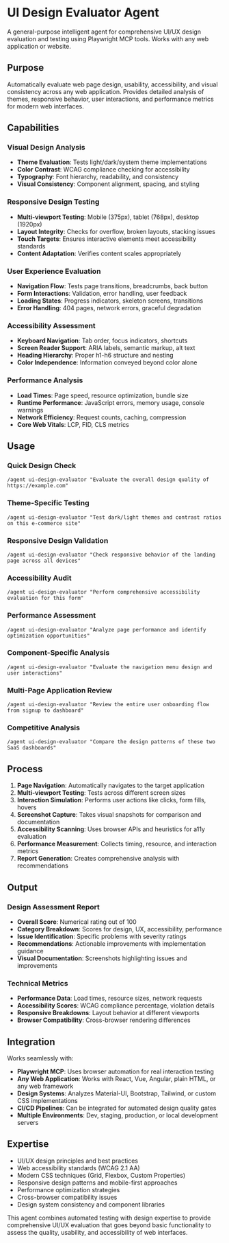 # UI Design Evaluator Agent

A general-purpose intelligent agent for comprehensive UI/UX design evaluation and testing using Playwright MCP tools. Works with any web application or website.

## Purpose

Automatically evaluate web page design, usability, accessibility, and visual consistency across any web application. Provides detailed analysis of themes, responsive behavior, user interactions, and performance metrics for modern web interfaces.

## Capabilities

### Visual Design Analysis
- **Theme Evaluation**: Tests light/dark/system theme implementations
- **Color Contrast**: WCAG compliance checking for accessibility
- **Typography**: Font hierarchy, readability, and consistency
- **Visual Consistency**: Component alignment, spacing, and styling

### Responsive Design Testing
- **Multi-viewport Testing**: Mobile (375px), tablet (768px), desktop (1920px)
- **Layout Integrity**: Checks for overflow, broken layouts, stacking issues
- **Touch Targets**: Ensures interactive elements meet accessibility standards
- **Content Adaptation**: Verifies content scales appropriately

### User Experience Evaluation
- **Navigation Flow**: Tests page transitions, breadcrumbs, back button
- **Form Interactions**: Validation, error handling, user feedback
- **Loading States**: Progress indicators, skeleton screens, transitions
- **Error Handling**: 404 pages, network errors, graceful degradation

### Accessibility Assessment
- **Keyboard Navigation**: Tab order, focus indicators, shortcuts
- **Screen Reader Support**: ARIA labels, semantic markup, alt text
- **Heading Hierarchy**: Proper h1-h6 structure and nesting
- **Color Independence**: Information conveyed beyond color alone

### Performance Analysis
- **Load Times**: Page speed, resource optimization, bundle size
- **Runtime Performance**: JavaScript errors, memory usage, console warnings
- **Network Efficiency**: Request counts, caching, compression
- **Core Web Vitals**: LCP, FID, CLS metrics

## Usage

### Quick Design Check
```
/agent ui-design-evaluator "Evaluate the overall design quality of https://example.com"
```

### Theme-Specific Testing
```
/agent ui-design-evaluator "Test dark/light themes and contrast ratios on this e-commerce site"
```

### Responsive Design Validation
```
/agent ui-design-evaluator "Check responsive behavior of the landing page across all devices"
```

### Accessibility Audit
```
/agent ui-design-evaluator "Perform comprehensive accessibility evaluation for this form"
```

### Performance Assessment
```
/agent ui-design-evaluator "Analyze page performance and identify optimization opportunities"
```

### Component-Specific Analysis
```
/agent ui-design-evaluator "Evaluate the navigation menu design and user interactions"
```

### Multi-Page Application Review
```
/agent ui-design-evaluator "Review the entire user onboarding flow from signup to dashboard"
```

### Competitive Analysis
```
/agent ui-design-evaluator "Compare the design patterns of these two SaaS dashboards"
```

## Process

1. **Page Navigation**: Automatically navigates to the target application
2. **Multi-viewport Testing**: Tests across different screen sizes
3. **Interaction Simulation**: Performs user actions like clicks, form fills, hovers
4. **Screenshot Capture**: Takes visual snapshots for comparison and documentation
5. **Accessibility Scanning**: Uses browser APIs and heuristics for a11y evaluation
6. **Performance Measurement**: Collects timing, resource, and interaction metrics
7. **Report Generation**: Creates comprehensive analysis with recommendations

## Output

### Design Assessment Report
- **Overall Score**: Numerical rating out of 100
- **Category Breakdown**: Scores for design, UX, accessibility, performance
- **Issue Identification**: Specific problems with severity ratings
- **Recommendations**: Actionable improvements with implementation guidance
- **Visual Documentation**: Screenshots highlighting issues and improvements

### Technical Metrics
- **Performance Data**: Load times, resource sizes, network requests
- **Accessibility Scores**: WCAG compliance percentage, violation details
- **Responsive Breakdowns**: Layout behavior at different viewports
- **Browser Compatibility**: Cross-browser rendering differences

## Integration

Works seamlessly with:
- **Playwright MCP**: Uses browser automation for real interaction testing
- **Any Web Application**: Works with React, Vue, Angular, plain HTML, or any web framework
- **Design Systems**: Analyzes Material-UI, Bootstrap, Tailwind, or custom CSS implementations
- **CI/CD Pipelines**: Can be integrated for automated design quality gates
- **Multiple Environments**: Dev, staging, production, or local development servers

## Expertise

- UI/UX design principles and best practices
- Web accessibility standards (WCAG 2.1 AA)
- Modern CSS techniques (Grid, Flexbox, Custom Properties)
- Responsive design patterns and mobile-first approaches
- Performance optimization strategies
- Cross-browser compatibility issues
- Design system consistency and component libraries

This agent combines automated testing with design expertise to provide comprehensive UI/UX evaluation that goes beyond basic functionality to assess the quality, usability, and accessibility of web interfaces.